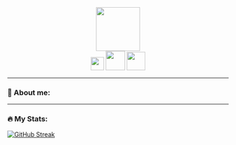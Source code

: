 <div align="center"> 
<img src="https://media.giphy.com/media/cIn5fTcjnKhStIeAef/giphy.gif" width="100" align="center"/>
  <div class="badges">
  <a href="#"><img src="https://www.edigitalagency.com.au/wp-content/uploads/new-linkedin-logo-white-black-png.png" width="30"/></a>
  <a href="#"><img src="https://brandslogos.com/wp-content/uploads/images/large/youtube-icon-logo.png" width="44"></a>
  <a href="#"><img src="https://icon-library.com/images/portfolio-icon-png/portfolio-icon-png-0.jpg" width="42"></a>
  </div>
 </div>
 
 
  ---
  
  ###  🦸 About me:
                                                                                  
---

### :fire: My Stats:  

[![GitHub Streak](http://github-readme-streak-stats.herokuapp.com?user=dante2302&background=262725E6&stroke=060605&ring=000000A9&fire=DD2727&currStreakNum=FFFFFF&sideNums=FFFFFF&currStreakLabel=FFFFFF&sideLabels=FFFFFF&dates=000000A5)](https://git.io/streak-stats)

